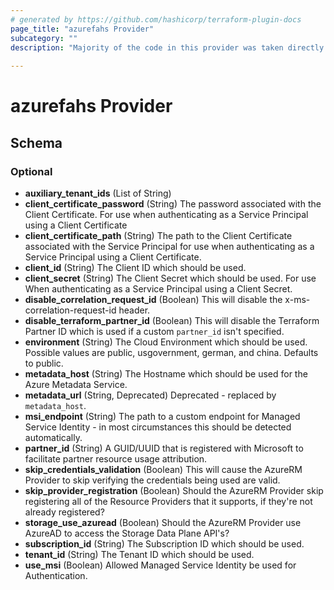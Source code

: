 ```yaml
---
# generated by https://github.com/hashicorp/terraform-plugin-docs
page_title: "azurefahs Provider"
subcategory: ""
description: "Majority of the code in this provider was taken directly from azurerm provider"
  
---
```


# azurefahs Provider





<!-- schema generated by tfplugindocs -->
## Schema

### Optional

- **auxiliary_tenant_ids** (List of String)
- **client_certificate_password** (String) The password associated with the Client Certificate. For use when authenticating as a Service Principal using a Client Certificate
- **client_certificate_path** (String) The path to the Client Certificate associated with the Service Principal for use when authenticating as a Service Principal using a Client Certificate.
- **client_id** (String) The Client ID which should be used.
- **client_secret** (String) The Client Secret which should be used. For use When authenticating as a Service Principal using a Client Secret.
- **disable_correlation_request_id** (Boolean) This will disable the x-ms-correlation-request-id header.
- **disable_terraform_partner_id** (Boolean) This will disable the Terraform Partner ID which is used if a custom `partner_id` isn't specified.
- **environment** (String) The Cloud Environment which should be used. Possible values are public, usgovernment, german, and china. Defaults to public.
- **metadata_host** (String) The Hostname which should be used for the Azure Metadata Service.
- **metadata_url** (String, Deprecated) Deprecated - replaced by `metadata_host`.
- **msi_endpoint** (String) The path to a custom endpoint for Managed Service Identity - in most circumstances this should be detected automatically.
- **partner_id** (String) A GUID/UUID that is registered with Microsoft to facilitate partner resource usage attribution.
- **skip_credentials_validation** (Boolean) This will cause the AzureRM Provider to skip verifying the credentials being used are valid.
- **skip_provider_registration** (Boolean) Should the AzureRM Provider skip registering all of the Resource Providers that it supports, if they're not already registered?
- **storage_use_azuread** (Boolean) Should the AzureRM Provider use AzureAD to access the Storage Data Plane API's?
- **subscription_id** (String) The Subscription ID which should be used.
- **tenant_id** (String) The Tenant ID which should be used.
- **use_msi** (Boolean) Allowed Managed Service Identity be used for Authentication.
